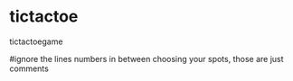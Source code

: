 # tictactoe
tictactoegame

#ignore the lines numbers in between choosing your spots, those are just comments
